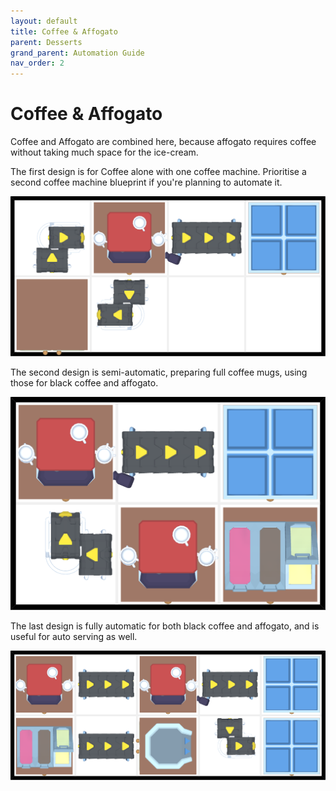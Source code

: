 ```yaml
---
layout: default
title: Coffee & Affogato
parent: Desserts
grand_parent: Automation Guide
nav_order: 2
---
```


# Coffee & Affogato

Coffee and Affogato are combined here, because affogato requires coffee without taking much space for the ice-cream.

The first design is for Coffee alone with one coffee machine. Prioritise a second coffee machine blueprint if you're planning to automate it.

![coffee_single.png](</assets/images/guide/desserts/coffee_single.png>)

The second design is semi-automatic, preparing full coffee mugs, using those for black coffee and affogato. 

![coffee_affogato_semi.png](</assets/images/guide/desserts/coffee_affogato_semi.png>)

The last design is fully automatic for both black coffee and affogato, and is useful for auto serving as well.

![coffee_affogato.png](</assets/images/guide/desserts/coffee_affogato.png>)
